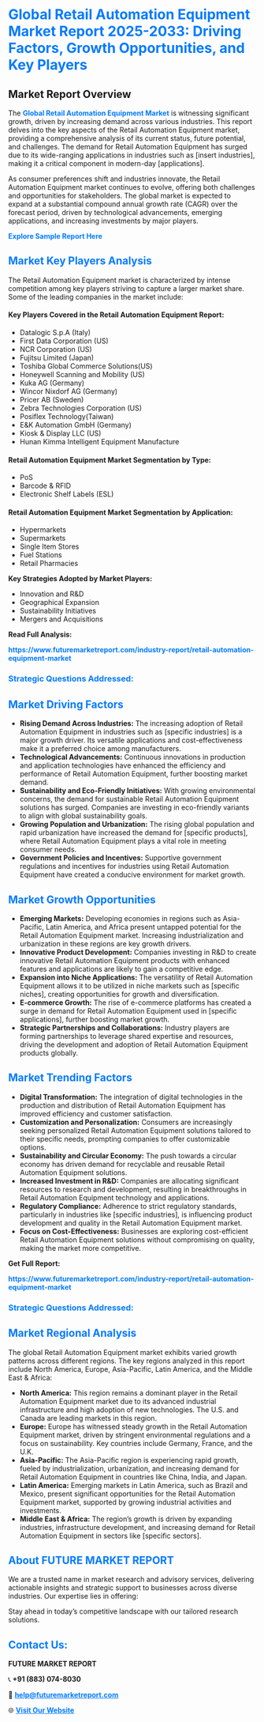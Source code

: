 <h1 style="color: #007BFF;">Global Retail Automation Equipment Market Report 2025-2033: Driving Factors, Growth Opportunities, and Key Players</h1>

<section id="overview">
<h2>Market Report Overview</h2>
<p>The <a href="https://www.futuremarketreport.com/industry-report/retail-automation-equipment-market" style="color: #007BFF; text-decoration: none;"><strong>Global Retail Automation Equipment Market</strong></a> is witnessing significant growth, driven by increasing demand across various industries. This report delves into the key aspects of the Retail Automation Equipment market, providing a comprehensive analysis of its current status, future potential, and challenges. The demand for Retail Automation Equipment has surged due to its wide-ranging applications in industries such as [insert industries], making it a critical component in modern-day [applications].</p>
<p>As consumer preferences shift and industries innovate, the Retail Automation Equipment market continues to evolve, offering both challenges and opportunities for stakeholders. The global market is expected to expand at a substantial compound annual growth rate (CAGR) over the forecast period, driven by technological advancements, emerging applications, and increasing investments by major players.</p>
</section>

<section id="overview">
<p><a href="https://www.futuremarketreport.com/request-sample/reportId=104920" style="color: #007BFF; text-decoration: none;"><strong>Explore Sample Report Here</strong></a></p>
</section>

<section id="key-players">
<h2 style="color: #007BFF;">Market Key Players Analysis</h2>
<p>The Retail Automation Equipment market is characterized by intense competition among key players striving to capture a larger market share. Some of the leading companies in the market include:</p>
<h4>Key Players Covered in the Retail Automation Equipment Report:</h4>
<ul><li>Datalogic S.p.A (Italy)</li><li>First Data Corporation (US)</li><li>NCR Corporation (US)</li><li>Fujitsu Limited (Japan)</li><li>Toshiba Global Commerce Solutions(US)</li><li>Honeywell Scanning and Mobility (US)</li><li>Kuka AG (Germany)</li><li>Wincor Nixdorf AG (Germany)</li><li>Pricer AB (Sweden)</li><li>Zebra Technologies Corporation (US)</li><li>Posiflex Technology(Taiwan)</li><li>E&amp;K Automation GmbH (Germany)</li><li>Kiosk &amp; Display LLC (US)</li><li>Hunan Kimma Intelligent Equipment Manufacture</li></ul>
<h4>Retail Automation Equipment Market Segmentation by Type:</h4>
<ul><li>PoS</li><li>Barcode &amp; RFID</li><li>Electronic Shelf Labels (ESL)</li></ul>

<h4>Retail Automation Equipment Market Segmentation by Application:</h4>
<ul><li>Hypermarkets</li><li>Supermarkets</li><li>Single Item Stores</li><li>Fuel Stations</li><li>Retail Pharmacies</li></ul>
<p><strong>Key Strategies Adopted by Market Players:</strong></p>
<ul>
<li>Innovation and R&D</li>
<li>Geographical Expansion</li>
<li>Sustainability Initiatives</li>
<li>Mergers and Acquisitions</li>
</ul>
</section>

<section>
<p><strong>Read Full Analysis: </strong></p><a href="https://www.futuremarketreport.com/industry-report/retail-automation-equipment-market" style="color: #007BFF; text-decoration: none;"><strong>https://www.futuremarketreport.com/industry-report/retail-automation-equipment-market</strong></a>
<h3 style="color: #007BFF;">Strategic Questions Addressed:</h3>
</section>

<section id="driving-factors">
<h2 style="color: #007BFF;">Market Driving Factors</h2>
<ul>
<li><strong>Rising Demand Across Industries:</strong> The increasing adoption of Retail Automation Equipment in industries such as [specific industries] is a major growth driver. Its versatile applications and cost-effectiveness make it a preferred choice among manufacturers.</li>
<li><strong>Technological Advancements:</strong> Continuous innovations in production and application technologies have enhanced the efficiency and performance of Retail Automation Equipment, further boosting market demand.</li>
<li><strong>Sustainability and Eco-Friendly Initiatives:</strong> With growing environmental concerns, the demand for sustainable Retail Automation Equipment solutions has surged. Companies are investing in eco-friendly variants to align with global sustainability goals.</li>
<li><strong>Growing Population and Urbanization:</strong> The rising global population and rapid urbanization have increased the demand for [specific products], where Retail Automation Equipment plays a vital role in meeting consumer needs.</li>
<li><strong>Government Policies and Incentives:</strong> Supportive government regulations and incentives for industries using Retail Automation Equipment have created a conducive environment for market growth.</li>
</ul>
</section>

<section id="growth-opportunities">
<h2 style="color: #007BFF;">Market Growth Opportunities</h2>
<ul>
<li><strong>Emerging Markets:</strong> Developing economies in regions such as Asia-Pacific, Latin America, and Africa present untapped potential for the Retail Automation Equipment market. Increasing industrialization and urbanization in these regions are key growth drivers.</li>
<li><strong>Innovative Product Development:</strong> Companies investing in R&D to create innovative Retail Automation Equipment products with enhanced features and applications are likely to gain a competitive edge.</li>
<li><strong>Expansion into Niche Applications:</strong> The versatility of Retail Automation Equipment allows it to be utilized in niche markets such as [specific niches], creating opportunities for growth and diversification.</li>
<li><strong>E-commerce Growth:</strong> The rise of e-commerce platforms has created a surge in demand for Retail Automation Equipment used in [specific applications], further boosting market growth.</li>
<li><strong>Strategic Partnerships and Collaborations:</strong> Industry players are forming partnerships to leverage shared expertise and resources, driving the development and adoption of Retail Automation Equipment products globally.</li>
</ul>
</section>

<section id="trending-factors">
<h2 style="color: #007BFF;">Market Trending Factors</h2>
<ul>
<li><strong>Digital Transformation:</strong> The integration of digital technologies in the production and distribution of Retail Automation Equipment has improved efficiency and customer satisfaction.</li>
<li><strong>Customization and Personalization:</strong> Consumers are increasingly seeking personalized Retail Automation Equipment solutions tailored to their specific needs, prompting companies to offer customizable options.</li>
<li><strong>Sustainability and Circular Economy:</strong> The push towards a circular economy has driven demand for recyclable and reusable Retail Automation Equipment solutions.</li>
<li><strong>Increased Investment in R&D:</strong> Companies are allocating significant resources to research and development, resulting in breakthroughs in Retail Automation Equipment technology and applications.</li>
<li><strong>Regulatory Compliance:</strong> Adherence to strict regulatory standards, particularly in industries like [specific industries], is influencing product development and quality in the Retail Automation Equipment market.</li>
<li><strong>Focus on Cost-Effectiveness:</strong> Businesses are exploring cost-efficient Retail Automation Equipment solutions without compromising on quality, making the market more competitive.</li>
</ul>
</section>

<section>
<p><strong>Get Full Report: </strong></p><a href="https://www.futuremarketreport.com/industry-report/retail-automation-equipment-market" style="color: #007BFF; text-decoration: none;"><strong>https://www.futuremarketreport.com/industry-report/retail-automation-equipment-market</strong></a>
<h3 style="color: #007BFF;">Strategic Questions Addressed:</h3>
</section>


<section id="regional-analysis">
<h2 style="color: #007BFF;">Market Regional Analysis</h2>
<p>The global Retail Automation Equipment market exhibits varied growth patterns across different regions. The key regions analyzed in this report include North America, Europe, Asia-Pacific, Latin America, and the Middle East & Africa:</p>
<ul>
<li><strong>North America:</strong> This region remains a dominant player in the Retail Automation Equipment market due to its advanced industrial infrastructure and high adoption of new technologies. The U.S. and Canada are leading markets in this region.</li>
<li><strong>Europe:</strong> Europe has witnessed steady growth in the Retail Automation Equipment market, driven by stringent environmental regulations and a focus on sustainability. Key countries include Germany, France, and the U.K.</li>
<li><strong>Asia-Pacific:</strong> The Asia-Pacific region is experiencing rapid growth, fueled by industrialization, urbanization, and increasing demand for Retail Automation Equipment in countries like China, India, and Japan.</li>
<li><strong>Latin America:</strong> Emerging markets in Latin America, such as Brazil and Mexico, present significant opportunities for the Retail Automation Equipment market, supported by growing industrial activities and investments.</li>
<li><strong>Middle East & Africa:</strong> The region’s growth is driven by expanding industries, infrastructure development, and increasing demand for Retail Automation Equipment in sectors like [specific sectors].</li>
</ul>
</section>

<footer>
<h2 style="color: #007BFF;">About FUTURE MARKET REPORT</h2>
<p>We are a trusted name in market research and advisory services, delivering actionable insights and strategic support to businesses across diverse industries. Our expertise lies in offering:</p>

<p>Stay ahead in today’s competitive landscape with our tailored research solutions.</p>

<h2 style="color: #007BFF;">Contact Us:</h2>
<p><strong>FUTURE MARKET REPORT</strong></p>
<p>📞 <strong>+91 (883) 074-8030</strong></p>
<p>📧 <strong><a href="mailto:help@futuremarketreport.com" style="color: #007BFF;">help@futuremarketreport.com</a></strong></p>
<p>🌐 <strong><a href="https://www.futuremarketreport.com/" style="color: #007BFF;">Visit Our Website</a></strong></p>
</footer>